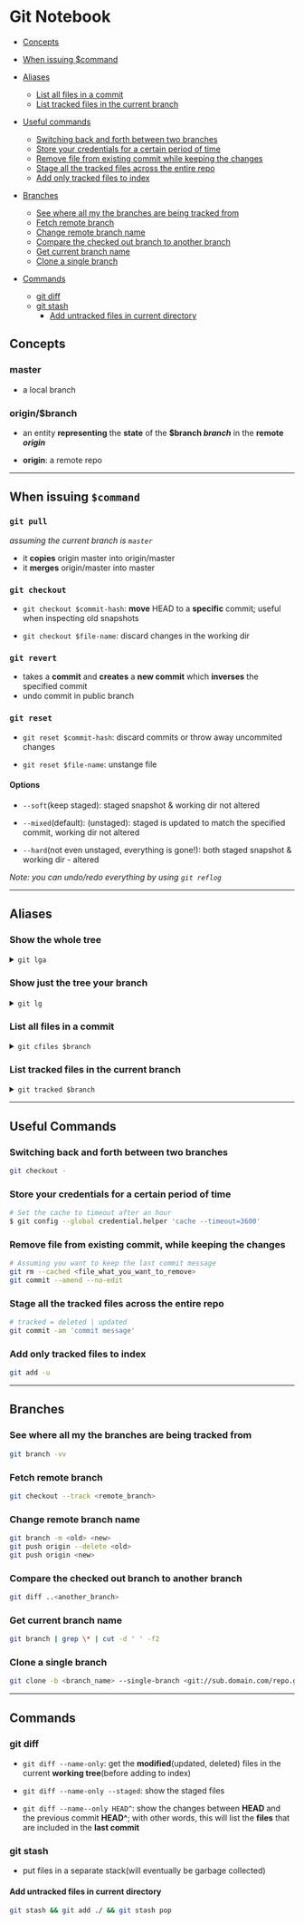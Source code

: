 # Git Notebook

* [Concepts](#concepts)

* [When issuing $command](#when-issuing-command)

* [Aliases](#aliases)
    * [List all files in a commit](#list-all-files-in-a-commit)
    * [List tracked files in the current branch](#list-tracked-files-in-the-current-branch)

* [Useful commands](#useful-commands)
    * [Switching back and forth between two branches](#switching-back-and-forth-between-two-branches)
    * [Store your credentials for a certain period of time](#store-your-credentials-for-a-certain-period-of-time)
    * [Remove file from existing commit while keeping the changes](#remove-file-from-existing-commit-while-keeping-the-changes)
    * [Stage all the tracked files across the entire repo](#stage-all-the-tracked-files-across-the-entire-repo)
    * [Add only tracked files to index](#add-only-tracked-files-to-index)

* [Branches](#branches)
    * [See where all my the branches are being tracked from](#see-where-all-my-the-branches-are-being-tracked-from)
    * [Fetch remote branch](#fetch-remote-branch)
    * [Change remote branch name](#change-remote-branch-name)
    * [Compare the checked out branch to another branch](#compare-the-checked-out-branch-to-another-branch)
    * [Get current branch name](#get-current-branch-name)
    * [Clone a single branch](#clone-a-single-branch)

* [Commands](#commands)
    * [git diff](#git-diff)
    * [git stash](#git-stash)
        * [Add untracked files in current directory](#add-untracked-files-in-current-directory)

## Concepts

### master

* a local branch

### origin/$branch

* an entity **representing** the **state** of the **$branch _branch_** in the **remote _origin_**

* **origin**: a remote repo

---

## When issuing `$command`

### `git pull`

_assuming the current branch is `master`_

* it **copies** origin master into origin/master
* it **merges** origin/master into master

### `git checkout`

* `git checkout $commit-hash`: **move** HEAD to a **specific** commit; useful when inspecting old snapshots

* `git checkout $file-name`: discard changes in the working dir


### `git revert`

* takes a **commit** and **creates** a **new commit** which **inverses** the specified commit
* undo commit in public branch

### `git reset`

* `git reset $commit-hash`: discard commits or throw away uncommited changes

* `git reset $file-name`: unstange file

#### Options
* `--soft`(keep staged): staged snapshot & working dir not altered

* `--mixed`(default): (unstaged): staged is updated to match the specified commit, working dir not altered

* `--hard`(not even unstaged, everything is gone!): both staged snapshot & working dir - altered

_Note: you can undo/redo everything by using `git reflog`_

---

## Aliases

### Show the whole tree

<details>
<summary><code>git lga</code></summary>
<br>


```bash
git config --global alias.lga "log --graph --abbrev-commit --pretty=format:'%C(red)%h%Creset -%C(yellow)%d%Creset %s %C(green)(%cr) %C(bold blue)<%an>%Creset' --all"
```
</details>

### Show just the tree your branch

<details>
<summary><code>git lg</code></summary>
<br>


```bash
git config --global alias.lg "log --graph --abbrev-commit --pretty=format:'%C(red)%h%Creset -%C(yellow)%d%Creset %s %C(green)(%cr) %C(bold blue)<%an>%Creset'"
```
</details>

### List all files in a commit

<details>
<summary><code>git cfiles $branch</code></summary>
<br>


```bash
git config --global alias.cfiles "diff-tree --no-commit-id --name-only -r"
```
</details>

### List tracked files in the current branch

<details>
<summary><code>git tracked $branch</code></summary>
<br>


```typescript
git config --global alias.tracked 'ls-tree --nam
e-only -r'
```
</details>

---

## Useful Commands

### Switching back and forth between two branches

```bash
git checkout -
```

### Store your credentials for a certain period of time

```bash
# Set the cache to timeout after an hour
$ git config --global credential.helper 'cache --timeout=3600'
```

### Remove file from existing commit, while keeping the changes

```bash
# Assuming you want to keep the last commit message
git rm --cached <file_what_you_want_to_remove>
git commit --amend --no-edit
```

### Stage all the tracked files across the entire repo

```bash
# tracked = deleted | updated 
git commit -am 'commit message'
```

### Add only tracked files to index

```bash
git add -u
```

---

## Branches

### See where all my the branches are being tracked from

```bash
git branch -vv
```

### Fetch remote branch

```bash
git checkout --track <remote_branch>
```

### Change remote branch name

```bash
git branch -m <old> <new>
git push origin --delete <old> 
git push origin <new>
```

### Compare the checked out branch to another branch

```bash
git diff ..<another_branch>
```

### Get current branch name

```bash
git branch | grep \* | cut -d ' ' -f2
```

### Clone a single branch

```bash
git clone -b <branch_name> --single-branch <git://sub.domain.com/repo.git>
```

---

## Commands

### git diff

* `git diff --name-only`: get the **modified**(updated, deleted) files in the current **working tree**(before adding to index)

* `git diff --name-only --staged`: show the staged files

* `git diff --name--only HEAD^`: show the changes between **HEAD** and the previous commit **HEAD^**; with other words, this will list the **files** that are included in the **last commit**

### git stash

* put files in a separate stack(will eventually be garbage collected)

#### Add untracked files in current directory

```bash
git stash && git add ./ && git stash pop
```
